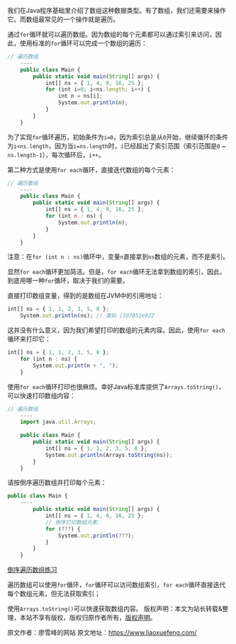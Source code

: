 


我们在Java程序基础里介绍了数组这种数据类型。有了数组，我们还需要来操作它。而数组最常见的一个操作就是遍历。

通过`for`循环就可以遍历数组。因为数组的每个元素都可以通过索引来访问，因此，使用标准的`for`循环可以完成一个数组的遍历：

```js 
// 遍历数组
    ----
    public class Main {
        public static void main(String[] args) {
            int[] ns = { 1, 4, 9, 16, 25 };
            for (int i=0; i<ns.length; i++) {
                int n = ns[i];
                System.out.println(n);
            }
        }
    }
```

为了实现`for`循环遍历，初始条件为`i=0`，因为索引总是从`0`开始，继续循环的条件为`i<ns.length`，因为当`i=ns.length`时，`i`已经超出了索引范围（索引范围是`0` ~ `ns.length-1`），每次循环后，`i++`。

第二种方式是使用`for each`循环，直接迭代数组的每个元素：

```js 
// 遍历数组
    ----
    public class Main {
        public static void main(String[] args) {
            int[] ns = { 1, 4, 9, 16, 25 };
            for (int n : ns) {
                System.out.println(n);
            }
        }
    }
```

注意：在`for (int n : ns)`循环中，变量`n`直接拿到`ns`数组的元素，而不是索引。

显然`for each`循环更加简洁。但是，`for each`循环无法拿到数组的索引，因此，到底用哪一种`for`循环，取决于我们的需要。

直接打印数组变量，得到的是数组在JVM中的引用地址：

```js 
int[] ns = { 1, 1, 2, 3, 5, 8 };
    System.out.println(ns); // 类似 [I@7852e922
```

这并没有什么意义，因为我们希望打印的数组的元素内容。因此，使用`for each`循环来打印它：


```js 
int[] ns = { 1, 1, 2, 3, 5, 8 };
    for (int n : ns) {
        System.out.print(n + ", ");
    }
```

使用`for each`循环打印也很麻烦。幸好Java标准库提供了`Arrays.toString()`，可以快速打印数组内容：


```js 
// 遍历数组
    ----
    import java.util.Arrays;
    
    public class Main {
        public static void main(String[] args) {
            int[] ns = { 1, 1, 2, 3, 5, 8 };
            System.out.println(Arrays.toString(ns));
        }
    }
```

请按倒序遍历数组并打印每个元素：

```js 
public class Main {
    ----
        public static void main(String[] args) {
            int[] ns = { 1, 4, 9, 16, 25 };
            // 倒序打印数组元素:
            for (???) {
                System.out.println(???);
            }
        }
    }
```

[倒序遍历数组练习](https://gitee.com/liaoxuefeng/learn-java/raw/master/practices/Java%E6%95%99%E7%A8%8B/10.Java%E5%BF%AB%E9%80%9F%E5%85%A5%E9%97%A8.1255883772263712/40.%E6%95%B0%E7%BB%84%E6%93%8D%E4%BD%9C.1255945064769408/10.%E9%81%8D%E5%8E%86%E6%95%B0%E7%BB%84.1259542828545952/array-loop.zip)

遍历数组可以使用`for`循环，`for`循环可以访问数组索引，`for each`循环直接迭代每个数组元素，但无法获取索引；

使用`Arrays.toString()`可以快速获取数组内容。
版权声明：本文为站长转载&整理，本站不享有版权，版权归原作者所有，[版权声明](https://gitee.com/hezhiyuan007/java-notes/raw/master/disclaimer.md)。




原文作者：廖雪峰的网站 原文地址：https://www.liaoxuefeng.com/